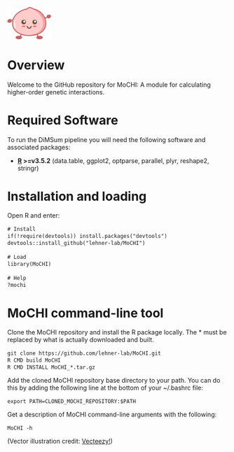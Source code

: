<p align="left">
  <img src="./Mochi.png" width="100">
</p>

# Overview

Welcome to the GitHub repository for MoCHI: A module for calculating higher-order genetic interactions.

# Required Software

To run the DiMSum pipeline you will need the following software and associated packages:

* **[R](https://www.r-project.org/) >=v3.5.2** (data.table, ggplot2, optparse, parallel, plyr, reshape2, stringr)

# Installation and loading

Open R and enter:

```
# Install
if(!require(devtools)) install.packages("devtools")
devtools::install_github("lehner-lab/MoCHI")

# Load
library(MoCHI)

# Help
?mochi
```

# MoCHI command-line tool

Clone the MoCHI repository and install the R package locally. The * must be replaced by what is actually downloaded and built.

```
git clone https://github.com/lehner-lab/MoCHI.git
R CMD build MoCHI
R CMD INSTALL MoCHI_*.tar.gz
```
Add the cloned MoCHI repository base directory to your path. You can do this by adding the following line at the bottom of your ~/.bashrc file:
```
export PATH=CLONED_MOCHI_REPOSITORY:$PATH
```
Get a description of MoCHI command-line arguments with the following:
```
MoCHI -h
```




(Vector illustration credit: <a href="https://www.vecteezy.com">Vecteezy!</a>)
